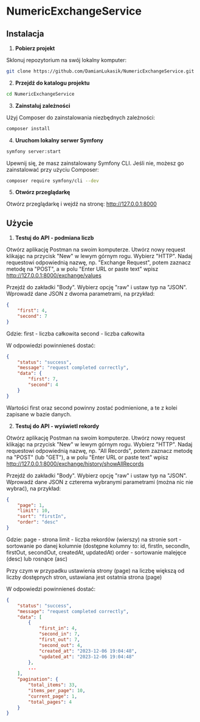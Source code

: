 # NumericExchangeService

## Instalacja

1. **Pobierz projekt**

Sklonuj repozytorium na swój lokalny komputer:

```bash
git clone https://github.com/DamianLukasik/NumericExchangeService.git
```

2. **Przejdź do katalogu projektu**

```bash
cd NumericExchangeService
```

3. **Zainstaluj zależności**

Użyj Composer do zainstalowania niezbędnych zależności:

```bash
composer install
```

4. **Uruchom lokalny serwer Symfony**

```bash
symfony server:start
```

Upewnij się, że masz zainstalowany Symfony CLI. Jeśli nie, możesz go zainstalować przy użyciu Composer:

```bash
composer require symfony/cli --dev
```

5. **Otwórz przeglądarkę**

Otwórz przeglądarkę i wejdź na stronę: http://127.0.0.1:8000

## Użycie

1. **Testuj do API - podmiana liczb**

Otwórz aplikację Postman na swoim komputerze. Utwórz nowy request klikając na przycisk "New" w lewym górnym rogu. Wybierz "HTTP". Nadaj requestowi odpowiednią nazwę, np. "Exchange Request", potem zaznacz metodę na "POST", a w polu "Enter URL or paste text" wpisz http://127.0.0.1:8000/exchange/values

Przejdź do zakładki "Body". Wybierz opcję "raw" i ustaw typ na "JSON". Wprowadź dane JSON z dwoma parametrami, na przykład:

```json
{
    "first": 4,
    "second": 7
}
```

Gdzie:
first - liczba całkowita
second - liczba całkowita

W odpowiedzi powinnieneś dostać:

```json
{
    "status": "success",
    "message": "request completed correctly",
    "data": {
        "first": 7,
        "second": 4
    }
}
```

Wartości first oraz second powinny zostać podmienione, a te z kolei zapisane w bazie danych.

2. **Testuj do API - wyświetl rekordy**

Otwórz aplikację Postman na swoim komputerze. Utwórz nowy request klikając na przycisk "New" w lewym górnym rogu. Wybierz "HTTP". Nadaj requestowi odpowiednią nazwę, np. "All Records", potem zaznacz metodę na "POST" (lub "GET"), a w polu "Enter URL or paste text" wpisz http://127.0.0.1:8000/exchange/history/showAllRecords

Przejdź do zakładki "Body". Wybierz opcję "raw" i ustaw typ na "JSON". Wprowadź dane JSON z czterema wybranymi parametrami (można nic nie wybrać), na przykład:

```json
{
    "page": 1,
    "limit": 10,
    "sort": "firstIn",
    "order": "desc"
}
```

Gdzie:
page - strona
limit - liczba rekordów (wierszy) na stronie
sort - sortowanie po danej kolumnie (dostępne kolumny to: id, firstIn, secondIn, firstOut, secondOut, createdAt, updatedAt)
order - sortowanie malejęce (desc) lub rosnące (asc)

Przy czym w przypadku ustawienia strony (page) na liczbę większą od liczby dostępnych stron, ustawiana jest ostatnia strona (page)

W odpowiedzi powinnieneś dostać:

```json
{
    "status": "success",
    "message": "request completed correctly",
    "data": [
        {
            "first_in": 4,
            "second_in": 7,
            "first_out": 7,
            "second_out": 4,
            "created_at": "2023-12-06 19:04:48",
            "updated_at": "2023-12-06 19:04:48"
        },
        ...
    ],
    "pagination": {
        "total_items": 33,
        "items_per_page": 10,
        "current_page": 1,
        "total_pages": 4
    }
}
```
